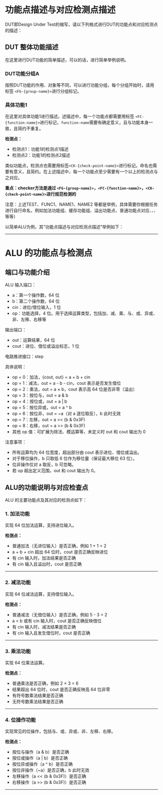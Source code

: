 
# 功能点描述与对应检测点描述

DUT即Design Under Test的缩写，请以下列格式进行DUT的功能点和对应检测点的描述：

## DUT 整体功能描述

在这里进行DUT功能的简单描述，可以的话，进行简单举例说明。

### DUT功能分组A

<FG-TEST>

按照DUT功能的作用、对象等不同，可以进行功能分组，每个分组开始时，请用标签 `<FG-{group-name}>`进行分组标记。

### 具体功能1

<FC-FUNC1>

在这里对具体功能1进行描述。述描述中，每一个功能点都需要用标签 `<FC-{function-name}>`进行标记，`function-name`需要有确定意义，且与功能本身一致，且简约不重复。

**检测点：**
- <CK-NAME1>检测点1：功能1的检测点1描述
- <CK-NAME2>检测点2：功能1的检测点2描述

类似功能点，检测点也需要用标签`<CK-{check-point-name}>`进行标记。命名也需要有意义，且简约。在上述描述中，每一个功能点至少需要有一个以上的检测点与之对应。


**重点：checker方法是通过 `<FG-{group-name}>`，`<FC-{function-name}>`，`<CK-{check-point-name}>`进行规范检测的**

注意：上述TEST、FUNC1、NAME1、NAME2 等都是举例，具体需要你根据任务进行自行命名，例如加法功能组、缓存功能组、溢出功能点、普通功能点对应<FG-ADD>、<FG-CACHE>、<FC-OVERFLOW>、<CK-NORM>等等）

以简单ALU为例，其“功能点描述与对应检测点描述”举例如下：

-----------------------------

# ALU 的功能点与检测点

## 端口与功能介绍

ALU 输入端口：
- a：第一个操作数，64 位
- b：第二个操作数，64 位
- cin：进位/借位输入，1 位
- op：功能选择，4 位。用于选择运算类型，包括加、减、乘、与、或、异或、非、左移、右移等

输出端口：
- out：运算结果，64 位
- cout：进位、借位或溢出标志，1 位

电路推进接口：step

具体说明：
- op = 0：加法，{cout, out} = a + b + cin
- op = 1：减法，out = a - b - cin，cout 表示是否发生借位
- op = 2：乘法，out = a × b，cout 表示高 64 位是否非零（溢出）
- op = 3：按位与，out = a & b
- op = 4：按位或，out = a | b
- op = 5：按位异或，out = a ^ b
- op = 6：按位非，out = ~a（对 a 逐位取反），b 此时无效
- op = 7：左移，out = a << (b & 0x3F)
- op = 8：右移，out = a >> (b & 0x3F)
- 其他 op 值：可扩展为除法、模运算等，未定义时 out 和 cout 输出为 0

注意事项：
- 所有运算均为 64 位宽度，超出部分由 cout 表示进位、借位或溢出。
- 对于移位操作，b 只取低 6 位作为移位量（保证最大移位 63 位）。
- 位非操作仅对 a 取反，b 可忽略。
- 若 op 超出定义范围，out 和 cout 输出为 0。

## ALU的功能说明与对应检查点

ALU 的主要功能点及其对应的检测点如下：

<FG-SIMPLE>

### 1. 加法功能 <FC-ADD>
实现 64 位加法运算，支持进位输入。

**检测点：**
- <CK-NORM> 普通加法（无进位输入）是否正确，例如 1 + 1 = 2
- <CK-OVERFLOW> a + b + cin 超出 64 位时，cout 是否正确反映进位
- <CK-CIN-NORM> 有 cin 输入时，加法结果是否正确
- <CK-CIN-OVERFLOW> 有 cin 输入且溢出时，cout 是否正确

---

### 2. 减法功能 <FC-SUB>
实现 64 位减法运算，支持借位输入。

**检测点：**
- <CK-NORM> 普通减法（无借位输入）是否正确，例如 5 - 3 = 2
- <CK-BORROW> a < b 或有 cin 输入时，cout 是否正确反映借位
- <CK-CIN-NORM> 有 cin 输入时，减法结果是否正确
- <CK-CIN-BORROW> 有 cin 输入且发生借位时，cout 是否正确

---

<FG-HARD>

### 3. 乘法功能 <FC-MUL>
实现 64 位乘法运算。

**检测点：**
- <CK-NORM> 普通乘法是否正确，例如 2 × 3 = 6
- <CK-OVERFLOW> 结果超出 64 位时，cout 是否正确反映高 64 位非零
- <CK-SIGNED> 有符号数乘法结果是否正确
- <CK-UNSIGNED> 无符号数乘法结果是否正确

---

### 4. 位操作功能 <FC-BITOP>
实现常见的位操作，包括与、或、异或、非、左移、右移。

**检测点：**
- <CK-AND> 按位与操作（a & b）是否正确
- <CK-OR> 按位或操作（a | b）是否正确
- <CK-XOR> 按位异或操作（a ^ b）是否正确
- <CK-NOT> 按位非操作（~a）是否正确，b 此时无效
- <CK-SHL> 左移操作（a << (b & 0x3F)）是否正确
- <CK-SHR> 右移操作（a >> (b & 0x3F)）是否正确

---
